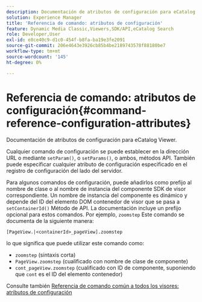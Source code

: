 ```yaml
---
description: Documentación de atributos de configuración para eCatalog Viewer.
solution: Experience Manager
title: 'Referencia de comando: atributos de configuración'
feature: Dynamic Media Classic,Viewers,SDK/API,eCatalog Search
role: Developer,User
exl-id: e8ce40c9-d1c0-454f-b8fa-ba19e3fe2091
source-git-commit: 206e4643e3926cb85b4be2189743578f88180be7
workflow-type: tm+mt
source-wordcount: '145'
ht-degree: 0%

---
```


# Referencia de comando: atributos de configuración{#command-reference-configuration-attributes}

Documentación de atributos de configuración para eCatalog Viewer.

Cualquier comando de configuración se puede establecer en la dirección URL o mediante `setParam()`, o `setParams()`, o ambos, métodos API. También puede especificar cualquier atributo de configuración especificado en el registro de configuración del lado del servidor.

Para algunos comandos de configuración, puede añadirlos como prefijo al nombre de clase o al nombre de instancia del componente SDK de visor correspondiente. Un nombre de instancia del componente es dinámico y depende del ID del elemento DOM contenedor de visor que se pasa a `setContainerId()` Método de API. La documentación incluye un prefijo opcional para estos comandos. Por ejemplo, `zoomstep` Este comando se documenta de la siguiente manera:

`[PageView.|<containerId>_pageView].zoomstep`

lo que significa que puede utilizar este comando como:

* `zoomstep` (sintaxis corta)
* `PageView.zoomstep` (cualificado con nombre de clase de componente)
* `cont_pageView.zoomstep` (cualificado con ID de componente, suponiendo que `cont` es el ID del elemento contenedor)

Consulte también [Referencia de comando común a todos los visores: atributos de configuración](../../../r-html5-viewer-20-cmdref-configattrib/r-html5-viewer-20-cmdref-configattrib.md#concept-850e0f2c49b949deb7cfbfd330d329bd)
